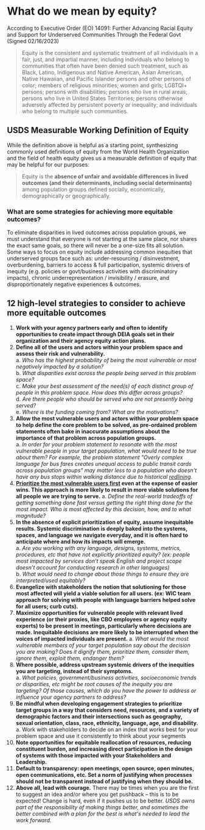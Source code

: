 # What do we mean by equity?
According to Executive Order (EO) 14091: Further Advancing Racial Equity and Support for Underserved Communities Through the Federal Govt (Signed 02/16/2023)

> Equity is the consistent and systematic treatment of all individuals in a fair, just, and impartial manner, including individuals who belong to communities that often have been denied such treatment, such as Black, Latino, Indigenous and Native American, Asian American, Native Hawaiian, and Pacific Islander persons and other persons of color; members of religious minorities; women and girls; LGBTQI+ persons; persons with disabilities; persons who live in rural areas; persons who live in United States Territories; persons otherwise adversely affected by persistent poverty or inequality; and individuals who belong to multiple such communities.

## USDS Measurable Working Definition of Equity
While the definition above is helpful as a starting point, synthesizing commonly used definitions of equity from the World Health Organization and the field of health equity gives us a measurable definition of equity that may be helpful for our purposes:

> Equity is the **absence of unfair and avoidable differences in lived outcomes (and their determinants, including social determinants)** among population groups defined socially, economically, demographically or geographically. 

### What are some strategies for achieving more equitable outcomes?
To eliminate disparities in lived outcomes across population groups, we must understand that everyone is not starting at the same place, nor shares the exact same goals, so there will never be a one-size fits all solution. Some ways to focus on equity include addressing common inequities that underserved groups face such as: under-resourcing / disinvestment, overburdening, barriers to access & full participation, systemic drivers of inequity (e.g. policies or govt/business activities with discriminatory impacts), chronic underrepresentation / invisibility / erasure, and disproportionately negative experiences & outcomes. 

## 12 high-level strategies to consider to achieve more equitable outcomes
1.	**Work with your agency partners early and often to identify opportunities to create impact through DEIA goals set in their organization and their agency equity action plans.**
3.	**Define all of the users and actors within your problem space and assess their risk and vulnerability.**    
  a.    _Who has the highest probability of being the most vulnerable or most negatively impacted by a solution?_    
  b.	  _What disparities exist across the people being served in this problem space?_    
  c.	  _Make your best assessment of the need(s) of each distinct group of people in this problem space. How does this differ across groups?_    
  d.	  _Are there people who should be served who are not presently being served?_    
  e.	  _Where is the funding coming from? What are the motivations?_    
5.	**Allow the most vulnerable users and actors within your problem space to help define the core problem to be solved, as pre-ordained problem statements often bake in inaccurate assumptions about the importance of that problem across population groups.**    
   a.	_In order for your problem statement to resonate with the most vulnerable people in your target population, what would need to be true about them? For example, the problem statement "Overly complex language for bus fares creates unequal access to public transit cards across population groups" may matter less to a population who doesn't have any bus stops within walking distance due to historical [redlining](https://en.wikipedia.org/wiki/Redlining)._
7.	**[Prioritize the most vulnerable users first](https://www.newamerica.org/new-practice-lab/racial-equity-framework/blog/the-new-practice-labs-racial-equity-framework/) even at the expense of easier wins. This approach is more likely to result in more viable solutions for all people we are trying to serve.**
   a.	_Define the real-world tradeoffs of getting something done fast versus getting the right thing done for the most impact. Who is most affected by this decision, how, and to what magnitude?_
9.	**In the absence of explicit prioritization of equity, assume inequitable results. Systemic discrimination is deeply baked into the systems, spaces, and language we navigate everyday, and it is often hard to anticipate where and how its impacts will emerge.**    
    a.	_Are you working with any language, designs, systems, metrics, procedures, etc that have not explicitly prioritized equity? (ex: people most impacted by services don’t speak English and project scope doesn’t account for conducting research in other languages)_    
    b.	_What would need to change about those things to ensure they are interpreted/used equitably?_
11.	**Evangelize with stakeholders the notion that solutioning for those most affected will yield a viable solution for all users. (ex: WIC team approach for solving with people with language barriers helped solve for all users; curb cuts).**
12.	**Maximize opportunities for vulnerable people with relevant lived experience (or their proxies, like CBO employees or agency equity experts) to be present in meetings, particularly where decisions are made. Inequitable decisions are more likely to be interrupted when the voices of impacted individuals are present.**
    a.	_What would the most vulnerable members of your target population say about the decision you are making? Does it dignify them, prioritize them, consider them, ignore them, exploit them, endanger them?_
14.	**Where possible, address upstream systemic drivers of the inequities you are targeting, instead of their symptoms.**    
    a.	_What policies, government/business activities, socioeconomic trends or disparities, etc might be root causes of the inequity you are targeting? Of those causes, which do you have the power to address or influence your agency partners to address?_
16.	**Be mindful when developing engagement strategies to prioritize target groups in a way that considers need, resources, and a variety of demographic factors and their intersections such as geography, sexual orientation, class, race, ethnicity, language, age, and disability.**
    a.	Work with stakeholders to decide on an index that works best for your problem space and use it consistently to think about your segments
18.	**Note opportunities for equitable reallocation of resources, reducing constituent burden, and increasing direct participation in the design of systems with those impacted with your Stakeholders and Leadership.**
19.	**Default to transparency: open meetings, open source, open minutes, open communications, etc. Set a norm of justifying when processes should not be transparent instead of justifying when they should be.**
20.	**Above all, lead with courage.** There may be times when you are the first to suggest an idea and/or where you get pushback – this is to be expected! Change is hard, even if it pushes us to be better. _USDS owns part of the responsibility of making things better, and sometimes the better combined with a plan for the best is what's needed to lead the work forward._





